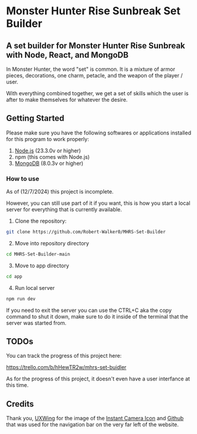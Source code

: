 # Monster Hunter Rise Sunbreak Set Builder 

## A set builder for Monster Hunter Rise Sunbreak with  Node, React, and MongoDB

In Monster Hunter, the word "set" is common. It is a mixture of armor pieces, decorations, one charm, petacle, and the weapon of the player / user. 

With everything combined together, we get a set of skills which the user is after to make themselves for whatever the desire.

## Getting Started

Please make sure you have the following softwares or applications installed for this program to work properly: 

1. [Node.js](https://nodejs.org/) (23.3.0v or higher)
2. npm (this comes with Node.js)
3. [MongoDB](https://www.mongodb.com/docs/manual/installation/) (8.0.3v or higher)

### How to use

As of (12/7/2024) this project is incomplete.

However, you can still use part of it if you want, this is how you start a local server for everything that is currently available.

1. Clone the repository:
```bash
git clone https://github.com/Robert-Walker0/MHRS-Set-Builder
```

2. Move into repository directory
```bash
cd MHRS-Set-Builder-main
```

3. Move to app directory
```bash
cd app
```

4. Run local server
```bash
npm run dev
```


If you need to exit the server you can use the CTRL+C aka the copy command to shut it down, make sure to do it inside of the terminal that the server was started from.


## TODOs

You can track the progress of this project here: 

https://trello.com/b/hHewTR2w/mhrs-set-buidler

As for the progress of this project, it doesn't even have a user interfance at this time.

## Credits

Thank you, [UXWing](https://uxwing.com/) for the image of the [Instant Camera Icon](https://uxwing.com/instant-camera-icon/) and [Github](https://uxwing.com/github-icon/) that was used for the navigation bar on the very far left of the website.

